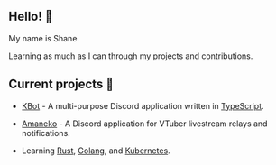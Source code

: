 ## Hello! 👋

My name is Shane.

Learning as much as I can through my projects and contributions.

## Current projects 🔧

- [KBot](https://github.com/KBot-discord/KBot) - A multi-purpose Discord application written in [TypeScript](https://www.typescriptlang.org/).

- [Amaneko](https://github.com/killbasa/Amaneko) - A Discord application for VTuber livestream relays and notifications. 

- Learning [Rust](https://www.rust-lang.org/), [Golang](https://go.dev/), and [Kubernetes](https://kubernetes.io/).
